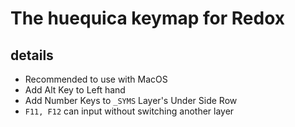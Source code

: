# The huequica keymap for Redox

## details
+ Recommended to use with MacOS
+ Add Alt Key to Left hand
+ Add Number Keys to `_SYMS` Layer's Under Side Row
+ `F11, F12` can input without switching another layer